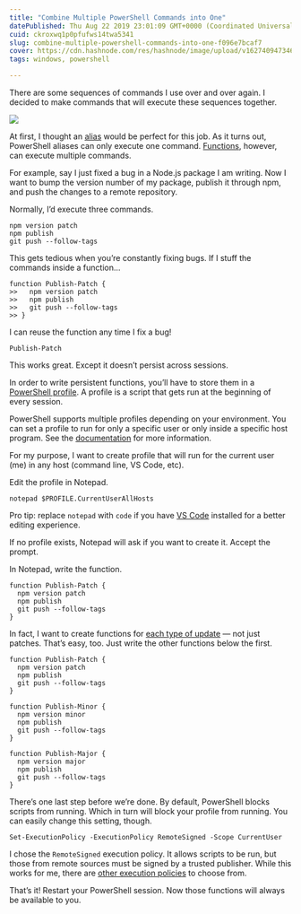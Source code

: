 ```yaml
---
title: "Combine Multiple PowerShell Commands into One"
datePublished: Thu Aug 22 2019 23:01:09 GMT+0000 (Coordinated Universal Time)
cuid: ckroxwq1p0pfufws14twa5341
slug: combine-multiple-powershell-commands-into-one-f096e7bcaf7
cover: https://cdn.hashnode.com/res/hashnode/image/upload/v1627409473467/R2Nce3YwXP.png
tags: windows, powershell

---
```



There are some sequences of commands I use over and over again. I decided to make commands that will execute these sequences together.

![](https://cdn.hashnode.com/res/hashnode/image/upload/v1627409471436/Y0i8CWn3N.png)

At first, I thought an [alias](https://docs.microsoft.com/en-us/powershell/module/microsoft.powershell.utility/set-alias?view=powershell-6) would be perfect for this job. As it turns out, PowerShell aliases can only execute one command. [Functions](https://docs.microsoft.com/en-us/powershell/module/microsoft.powershell.core/about/about_functions?view=powershell-6), however, can execute multiple commands.

For example, say I just fixed a bug in a Node.js package I am writing. Now I want to bump the version number of my package, publish it through npm, and push the changes to a remote repository.

Normally, I’d execute three commands.

```
npm version patch
npm publish
git push --follow-tags
```


This gets tedious when you’re constantly fixing bugs. If I stuff the commands inside a function…

```
function Publish-Patch {
>>   npm version patch
>>   npm publish
>>   git push --follow-tags
>> }
```


I can reuse the function any time I fix a bug!

```
Publish-Patch
```


This works great. Except it doesn’t persist across sessions.

In order to write persistent functions, you’ll have to store them in a [PowerShell profile](https://docs.microsoft.com/en-us/powershell/module/microsoft.powershell.core/about/about_profiles?view=powershell-6). A profile is a script that gets run at the beginning of every session.

PowerShell supports multiple profiles depending on your environment. You can set a profile to run for only a specific user or only inside a specific host program. See the [documentation](https://docs.microsoft.com/en-us/powershell/module/microsoft.powershell.core/about/about_profiles) for more information.

For my purpose, I want to create profile that will run for the current user (me) in any host (command line, VS Code, etc).

Edit the profile in Notepad.

```
notepad $PROFILE.CurrentUserAllHosts
```


Pro tip: replace `notepad` with `code` if you have [VS Code](https://code.visualstudio.com/) installed for a better editing experience.

If no profile exists, Notepad will ask if you want to create it. Accept the prompt.

In Notepad, write the function.

```
function Publish-Patch {
  npm version patch
  npm publish
  git push --follow-tags
}
```


In fact, I want to create functions for [each type of update](https://semver.org/) — not just patches. That’s easy, too. Just write the other functions below the first.

```
function Publish-Patch {
  npm version patch
  npm publish
  git push --follow-tags
}

function Publish-Minor {
  npm version minor
  npm publish
  git push --follow-tags
}

function Publish-Major {
  npm version major
  npm publish
  git push --follow-tags
}
```


There’s one last step before we’re done. By default, PowerShell blocks scripts from running. Which in turn will block your profile from running. You can easily change this setting, though.

```
Set-ExecutionPolicy -ExecutionPolicy RemoteSigned -Scope CurrentUser
```


I chose the `RemoteSigned` execution policy. It allows scripts to be run, but those from remote sources must be signed by a trusted publisher. While this works for me, there are [other execution policies](https://docs.microsoft.com/en-us/powershell/module/microsoft.powershell.core/about/about_execution_policies?view=powershell-6) to choose from.

That’s it! Restart your PowerShell session. Now those functions will always be available to you.